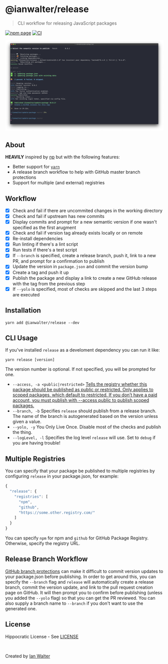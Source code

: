 # @ianwalter/release
> CLI workflow for releasing JavaScript packages

[![npm page][npmImage]][npmUrl]
[![CI][ciImage]][ciUrl]

![Screenshot](screenshot.png)

## About

**HEAVILY** inspired by [np][npUrl] but with the following features:

* Better support for [`yarn`][yarnUrl]
* A release branch workflow to help with GitHub master branch protections
* Support for multiple (and external) registries

## Workflow

- [x] Check and fail if there are uncommited changes in the working directory
- [x] Check and fail if upstream has new commits
- [x] Display commits and prompt for a new semantic version if one wasn't
      specified as the first arugment
- [x] Check and fail if version tag already exists locally or on remote
- [x] Re-install dependencies
- [x] Run linting if there's a lint script
- [x] Run tests if there's a test script
- [x] If `--branch` is specified, create a release branch, push it, link to a
      new PR, and prompt for a confirmation to publish
- [x] Update the version in `package.json` and commit the version bump
- [x] Create a tag and push it up
- [x] Publish the package and display a link to create a new GitHub release with
      the tag from the previous step
- [x] If `--yolo` is specified, most of checks are skipped and the last 3 steps
      are executed

## Installation

```console
yarn add @ianwalter/release --dev
```

## CLI Usage

If you've installed `release` as a develoment dependency you can run it like:

```console
yarn release [version]
```

The version number is optional. If not specified, you will be prompted for one.

* `--access, -a <public|restricted>` [Tells the registry whether this package
  should be published as public or restricted. Only applies to scoped packages,
  which default to restricted. If you don’t have a paid account, you must
  publish with --access public to publish scoped packages.][npmPublishUrl]
* `--branch, -b` Specifies `release` should publish from a release branch. The
  name of the branch is autogenerated based on the version unless given a value.
* `--yolo, -y` You Only Live Once. Disable most of the checks and publish the
  thing.
* `--logLevel, -l` Specifies the log level `release` will use. Set to `debug` if
  you are having trouble!

## Multiple Registries

You can specify that your package be published to multiple registries by
configuring `release` in your package.json, for example:

```js
{
  "release": {
    "registries": [
      "npm",
      "github",
      "https://some.other.registry.com/"
    ]
  }
}
```

You can specify `npm` for npm and `github` for GitHub Package Registry.
Otherwise, specify the registry URL.

## Release Branch Workflow

[GitHub branch protections][protectionsUrl] can make it difficult to commit
version updates to your package.json before publishing. In order to get around
this, you can specify the `--branch` flag and `release` will automatically
create a release branch, commit the version update, and link to the pull request
creation page on GitHub. It will then prompt you to confirm before publishing
(unless you added the `--yolo` flag) so that you can get the PR reviewed. You
can also supply a branch name to `--branch` if you don't want to use the
generated one.

## License

Hippocratic License - See [LICENSE][licenseUrl]

&nbsp;

Created by [Ian Walter](https://ianwalter.dev)

[npmImage]: https://img.shields.io/npm/v/@ianwalter/release.svg
[npmUrl]: https://www.npmjs.com/package/@ianwalter/release
[ciImage]: https://github.com/ianwalter/release/workflows/CI/badge.svg
[ciUrl]: https://github.com/ianwalter/release/actions
[npUrl]: https://github.com/sindresorhus/np
[yarnUrl]: https://yarnpkg.com/en/
[npmPublishUrl]: https://docs.npmjs.com/cli/publish
[protectionsUrl]: https://help.github.com/en/articles/about-protected-branches
[licenseUrl]: https://github.com/ianwalter/release/blob/master/LICENSE
